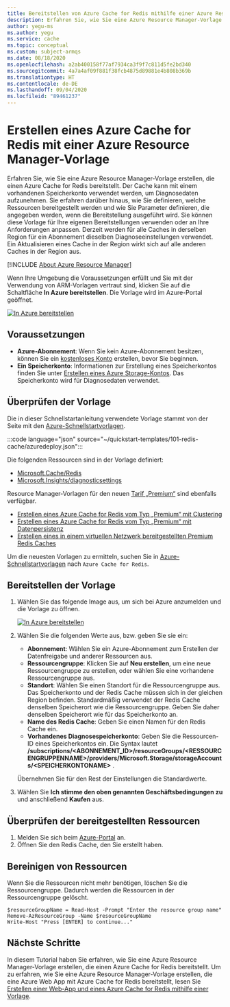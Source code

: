 ```yaml
---
title: Bereitstellen von Azure Cache for Redis mithilfe einer Azure Resource Manager-Vorlage
description: Erfahren Sie, wie Sie eine Azure Resource Manager-Vorlage verwenden, um eine Azure Cache for Redis-Ressource bereitzustellen. Vorlagen werden für gängige Szenarien bereitgestellt.
author: yegu-ms
ms.author: yegu
ms.service: cache
ms.topic: conceptual
ms.custom: subject-armqs
ms.date: 08/18/2020
ms.openlocfilehash: a2ab400158f77af7934ca3f9f7c811d5fe2bd340
ms.sourcegitcommit: 4a7a4af09f881f38fcb4875d89881e4b808b369b
ms.translationtype: HT
ms.contentlocale: de-DE
ms.lasthandoff: 09/04/2020
ms.locfileid: "89461237"
---
```

# <a name="create-an-azure-cache-for-redis-using-a-resource-manager-template"></a>Erstellen eines Azure Cache for Redis mit einer Azure Resource Manager-Vorlage

Erfahren Sie, wie Sie eine Azure Resource Manager-Vorlage erstellen, die einen Azure Cache for Redis bereitstellt. Der Cache kann mit einem vorhandenen Speicherkonto verwendet werden, um Diagnosedaten aufzunehmen. Sie erfahren darüber hinaus, wie Sie definieren, welche Ressourcen bereitgestellt werden und wie Sie Parameter definieren, die angegeben werden, wenn die Bereitstellung ausgeführt wird. Sie können diese Vorlage für Ihre eigenen Bereitstellungen verwenden oder an Ihre Anforderungen anpassen. Derzeit werden für alle Caches in derselben Region für ein Abonnement dieselben Diagnoseeinstellungen verwendet. Ein Aktualisieren eines Cache in der Region wirkt sich auf alle anderen Caches in der Region aus.

[!INCLUDE [About Azure Resource Manager](../../includes/resource-manager-quickstart-introduction.md)]

Wenn Ihre Umgebung die Voraussetzungen erfüllt und Sie mit der Verwendung von ARM-Vorlagen vertraut sind, klicken Sie auf die Schaltfläche **In Azure bereitstellen**. Die Vorlage wird im Azure-Portal geöffnet.

[![In Azure bereitstellen](../media/template-deployments/deploy-to-azure.svg)](https://portal.azure.com/#create/Microsoft.Template/uri/https%3A%2F%2Fraw.githubusercontent.com%2FAzure%2Fazure-quickstart-templates%2Fmaster%2F101-redis-cache%2Fazuredeploy.json)

## <a name="prerequisites"></a>Voraussetzungen

* **Azure-Abonnement**: Wenn Sie kein Azure-Abonnement besitzen, können Sie ein [kostenloses Konto](https://azure.microsoft.com/free/) erstellen, bevor Sie beginnen.
* **Ein Speicherkonto**: Informationen zur Erstellung eines Speicherkontos finden Sie unter [Erstellen eines Azure Storage-Kontos](/azure/storage/common/storage-account-create?tabs=azure-portal). Das Speicherkonto wird für Diagnosedaten verwendet.

## <a name="review-the-template"></a>Überprüfen der Vorlage

Die in dieser Schnellstartanleitung verwendete Vorlage stammt von der Seite mit den [Azure-Schnellstartvorlagen](https://azure.microsoft.com/resources/templates/101-redis-cache/).

:::code language="json" source="~/quickstart-templates/101-redis-cache/azuredeploy.json":::

Die folgenden Ressourcen sind in der Vorlage definiert:

* [Microsoft.Cache/Redis](/azure/templates/microsoft.cache/redis)
* [Microsoft.Insights/diagnosticsettings](/azure/templates/microsoft.insights/diagnosticsettings)

Resource Manager-Vorlagen für den neuen [Tarif „Premium“](cache-overview.md#service-tiers) sind ebenfalls verfügbar.

* [Erstellen eines Azure Cache for Redis vom Typ „Premium“ mit Clustering](https://azure.microsoft.com/resources/templates/201-redis-premium-cluster-diagnostics/)
* [Erstellen eines Azure Cache for Redis vom Typ „Premium“ mit Datenpersistenz](https://azure.microsoft.com/resources/templates/201-redis-premium-persistence/)
* [Erstellen eines in einem virtuellen Netzwerk bereitgestellten Premium Redis Caches](https://azure.microsoft.com/resources/templates/201-redis-premium-vnet/)

Um die neuesten Vorlagen zu ermitteln, suchen Sie in [Azure-Schnellstartvorlagen](https://azure.microsoft.com/documentation/templates/) nach `Azure Cache for Redis`.

## <a name="deploy-the-template"></a>Bereitstellen der Vorlage

1. Wählen Sie das folgende Image aus, um sich bei Azure anzumelden und die Vorlage zu öffnen.

    [![In Azure bereitstellen](../media/template-deployments/deploy-to-azure.svg)](https://portal.azure.com/#create/Microsoft.Template/uri/https%3A%2F%2Fraw.githubusercontent.com%2FAzure%2Fazure-quickstart-templates%2Fmaster%2F101-redis-cache%2Fazuredeploy.json)
1. Wählen Sie die folgenden Werte aus, bzw. geben Sie sie ein:

    * **Abonnement**: Wählen Sie ein Azure-Abonnement zum Erstellen der Datenfreigabe und anderer Ressourcen aus.
    * **Ressourcengruppe**: Klicken Sie auf **Neu erstellen**, um eine neue Ressourcengruppe zu erstellen, oder wählen Sie eine vorhandene Ressourcengruppe aus.
    * **Standort**: Wählen Sie einen Standort für die Ressourcengruppe aus. Das Speicherkonto und der Redis Cache müssen sich in der gleichen Region befinden. Standardmäßig verwendet der Redis Cache denselben Speicherort wie die Ressourcengruppe. Geben Sie daher denselben Speicherort wie für das Speicherkonto an.
    * **Name des Redis Cache**: Geben Sie einen Namen für den Redis Cache ein.
    * **Vorhandenes Diagnosespeicherkonto**: Geben Sie die Ressourcen-ID eines Speicherkontos ein. Die Syntax lautet **/subscriptions/&lt;ABONNEMENT_ID>/resourceGroups/&lt;RESSOURCENGRUPPENNAME>/providers/Microsoft.Storage/storageAccounts/&lt;SPEICHERKONTONAME>** .

    Übernehmen Sie für den Rest der Einstellungen die Standardwerte.
1. Wählen Sie **Ich stimme den oben genannten Geschäftsbedingungen zu** und anschließend **Kaufen** aus.

## <a name="review-deployed-resources"></a>Überprüfen der bereitgestellten Ressourcen

1. Melden Sie sich beim [Azure-Portal](https://portal.azure.com) an.
1. Öffnen Sie den Redis Cache, den Sie erstellt haben.

## <a name="clean-up-resources"></a>Bereinigen von Ressourcen

Wenn Sie die Ressourcen nicht mehr benötigen, löschen Sie die Ressourcengruppe. Dadurch werden die Ressourcen in der Ressourcengruppe gelöscht.

```azurepowershell-interactive
$resourceGroupName = Read-Host -Prompt "Enter the resource group name"
Remove-AzResourceGroup -Name $resourceGroupName
Write-Host "Press [ENTER] to continue..."
```

## <a name="next-steps"></a>Nächste Schritte

In diesem Tutorial haben Sie erfahren, wie Sie eine Azure Resource Manager-Vorlage erstellen, die einen Azure Cache for Redis bereitstellt. Um zu erfahren, wie Sie eine Azure Resource Manager-Vorlage erstellen, die eine Azure Web App mit Azure Cache for Redis bereitstellt, lesen Sie [Erstellen einer Web-App und eines Azure Cache for Redis mithilfe einer Vorlage](./cache-web-app-arm-with-redis-cache-provision.md).